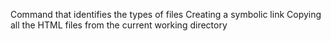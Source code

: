Command that identifies the types of files
Creating a symbolic link
Copying all the HTML files from the current working directory
